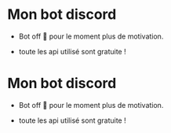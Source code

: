 # Mon bot discord

  - Bot off 📴 pour le moment plus de motivation. 

  - toute les api utilisé sont gratuite !
# Mon bot discord

  - Bot off 📴 pour le moment plus de motivation. 

  - toute les api utilisé sont gratuite !
